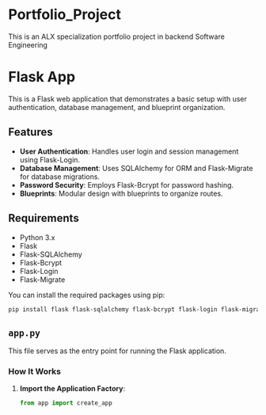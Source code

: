 # Portfolio_Project
This is an ALX specialization portfolio project in backend Software Engineering

# Flask App

This is a Flask web application that demonstrates a basic setup with user authentication, database management, and blueprint organization.

## Features

- **User Authentication**: Handles user login and session management using Flask-Login.
- **Database Management**: Uses SQLAlchemy for ORM and Flask-Migrate for database migrations.
- **Password Security**: Employs Flask-Bcrypt for password hashing.
- **Blueprints**: Modular design with blueprints to organize routes.

## Requirements

- Python 3.x
- Flask
- Flask-SQLAlchemy
- Flask-Bcrypt
- Flask-Login
- Flask-Migrate

You can install the required packages using pip:
```bash
pip install flask flask-sqlalchemy flask-bcrypt flask-login flask-migrate
```
## `app.py`

This file serves as the entry point for running the Flask application.

### How It Works

1. **Import the Application Factory**:
   
   ```python
   from app import create_app


